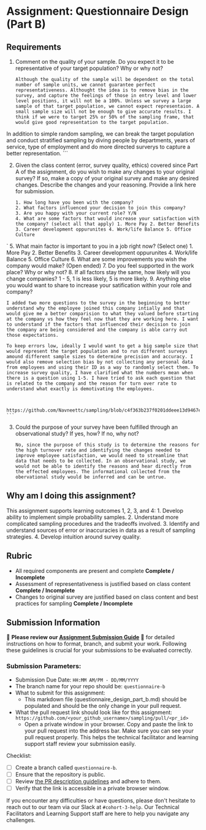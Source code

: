 # Assignment: Questionnaire Design (Part B)

## Requirements
1. Comment on the quality of your sample. Do you expect it to be representative of your target population? Why or why not?

    ```
   Although the quality of the sample will be dependent on the total number of sample units, we cannot guarantee perfect representativeness. Althought the idea is to remove bias in the survey, and capture the feelings of those in entry level and lower level positions, it will not be a 100%. Unless we survey a large sample of that target population, we cannot expect representaion. A small sample size will not be enough to give accurate results. I think if we were to target 25% or 50% of the sampling frame, that would give good representation to the target population.

In addition to simple random sampling, we can break the target population and conduct stratified sampling by diving people by departments, years of service, type of employment and do more directed surverys to capture a better representation. 
    ```

2. Given the class content (error, survey quality, ethics) covered since Part A of the assignment, do you wish to make any changes to your original survey? If so, make a copy of your original survey and make any desired changes. Describe the changes and your reasoning. Provide a link here for submission.

    ```
    1. How long have you been with the company?
    2. What factors influenced your decision to join this company?
    3. Are you happy with your current role? Y/N
    4. What are some factors that would increase your satisfaction with the company? (select all that apply) 1. More Pay 2. Better Benefits 3. Career development oppurunites 4. Work/life Balance 5. Office Culture
`   5. What main factor is important to you in a job right now? (Select one) 1. More Pay 2. Better Benefits 3. Career development oppurunites 4. Work/life Balance 5. Office Culture
    6. What are some improvements you wish the company would make? (Open ended)
    7. Do you feel supported in the work place? Why or why not?
    8. If all factors stay the same, how likely will you change companies? 1 - 5, 1 is less likely, 5 is more likely.
    9. Anything else you would want to share to increase your satification within your role and company? 

    I added two more questions to the survey in the beginning to better understand why the employee joined this company intially and that would give me a better comparision to what they valued before starting at the company vs how they feel now that they are working here. I want to understand if the factors that influenced their decision to join the company are being considered and the company is able carry out those expectations. 

    To keep errors low, ideally I would want to get a big sample size that would represent the target population and to run different surveys amound different sample sizes to determine precision and accuracy. I would also remove selection bias by not collecting any personal data from employees and using their ID as a way to randomly select them. To increase survey quality, I have clarified what the numbers mean when there is a question using 1-5. I have tried to ask each question that is related to the company and the reason for turn over rate to understand what exactly is demotivating the employees.

    	

    https://github.com/Navneettc/sampling/blob/c4f363b237f0201ddeee13d9467ed1a162068d6b/02_activities/assignments/a2_questionnaire_design_part_a.md 
    ```

3. Could the purpose of your survey have been fulfilled through an observational study? If yes, how? If no, why not?

    ```
    No, since the purpose of this study is to determine the reasons for the high turnover rate and identifying the changes needed to improve employee satisfaction, we would need to streamline that data that needs to be collected. In an observational study, we would not be able to identify the reasons and hear directly from the effected employees. The informational collected from the obervational study would be inferred and can be untrue. 
    ```

## Why am I doing this assignment?

This assignment supports learning outcomes 1, 2, 3, and 4:
	1.	Develop ability to implement simple probability samples.
	2.	Understand more complicated sampling procedures and the tradeoffs involved.
	3.	Identify and understand sources of error or inaccuracies in data as a result of sampling strategies.
	4.	Develop intuition around survey quality.

## Rubric

-	All required components are present and complete **Complete / Incomplete**
-	Assessment of representativeness is justified based on class content **Complete / Incomplete**
-	Changes to original survey are justified based on class content and best practices for sampling **Complete / Incomplete**

## Submission Information

🚨 **Please review our [Assignment Submission Guide](https://github.com/UofT-DSI/onboarding/blob/main/onboarding_documents/submissions.md)** 🚨 for detailed instructions on how to format, branch, and submit your work. Following these guidelines is crucial for your submissions to be evaluated correctly.

### Submission Parameters:
* Submission Due Date: `HH:MM AM/PM - DD/MM/YYYY`
* The branch name for your repo should be: `questionnaire-b`
* What to submit for this assignment:
    * This markdown file (questionnaire_design_part_b.md) should be populated and should be the only change in your pull request.
* What the pull request link should look like for this assignment: `https://github.com/<your_github_username>/sampling/pull/<pr_id>`
    * Open a private window in your browser. Copy and paste the link to your pull request into the address bar. Make sure you can see your pull request properly. This helps the technical facilitator and learning support staff review your submission easily.

Checklist:
- [ ] Create a branch called `questionnaire-b`.
- [ ] Ensure that the repository is public.
- [ ] Review [the PR description guidelines](https://github.com/UofT-DSI/onboarding/blob/main/onboarding_documents/submissions.md#guidelines-for-pull-request-descriptions) and adhere to them.
- [ ] Verify that the link is accessible in a private browser window.

If you encounter any difficulties or have questions, please don't hesitate to reach out to our team via our Slack at `#cohort-3-help`. Our Technical Facilitators and Learning Support staff are here to help you navigate any challenges.
